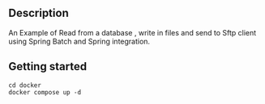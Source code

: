 ## Description

An Example of Read from a database , write in files and send to Sftp client using Spring Batch and Spring integration.

## Getting started

```shell
cd docker
docker compose up -d
```






